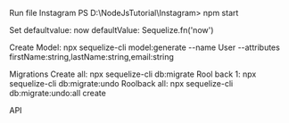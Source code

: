 Run file Instagram
    PS D:\NodeJsTutorial\Instagram> npm start

Set defaultvalue: now
    defaultValue: Sequelize.fn('now')

Create Model:
    npx sequelize-cli model:generate --name User --attributes firstName:string,lastName:string,email:string

Migrations
    Create all:
        npx sequelize-cli db:migrate
    Rool back 1:
        npx sequelize-cli db:migrate:undo
    Roolback all:
        npx sequelize-cli db:migrate:undo:all
    create

API

